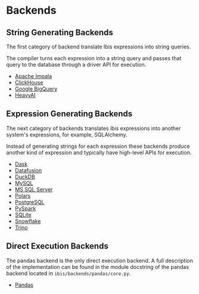 # Backends

## String Generating Backends

The first category of backend translate Ibis expressions into string queries.

The compiler turns each expression into a string query and passes that query to the
database through a driver API for execution.

- [Apache Impala](Impala.md)
- [ClickHouse](ClickHouse.md)
- [Google BigQuery](https://github.com/ibis-project/ibis-bigquery/)
- [HeavyAI](https://github.com/heavyai/ibis-heavyai)

## Expression Generating Backends

The next category of backends translates ibis expressions into another
system's expressions, for example, SQLAlchemy.

Instead of generating strings for each expression these backends produce
another kind of expression and typically have high-level APIs for execution.

- [Dask](Dask.md)
- [Datafusion](Datafusion.md)
- [DuckDB](DuckDB.md)
- [MySQL](MySQL.md)
- [MS SQL Server](MSSQL.md)
- [Polars](Polars.md)
- [PostgreSQL](PostgreSQL.md)
- [PySpark](PySpark.md)
- [SQLite](SQLite.md)
- [Snowflake](Snowflake.md)
- [Trino](Trino.md)

## Direct Execution Backends

The pandas backend is the only direct execution backend. A full description
of the implementation can be found in the module docstring of the pandas
backend located in `ibis/backends/pandas/core.py`.

- [Pandas](Pandas.md)
